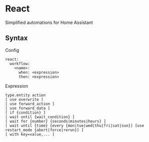 # React
Simplified automations for Home Assistant

## Syntax
Config
```
react:
  workflow:
    <name>:
      when: <expression>
      then: <expression>
```

Expression
```
type.entity action
[ use overwrite ]
[ use forward_action ]
[ use forward_data ]
[ if {condition} ]
[ wait until {wait_condition} ]
[ wait for {number} {seconds|minutes|hours} ]
[ wait until {time} [every {mon|tue|wed|thu|fri|sat|sun}] [use restart_mode {abort|force|rerun}] ]
[ with key=value,... ]
```
